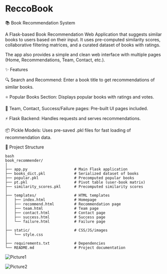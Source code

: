 # ReccoBook

📚 Book Recommendation System

A Flask-based Book Recommendation Web Application that suggests similar books to users based on their input. It uses pre-computed similarity scores, collaborative filtering matrices, and a curated dataset of books with ratings.

The app also provides a simple and clean web interface with multiple pages (Home, Recommendations, Team, Contact, etc.).

✨ Features

🔍 Search and Recommend: Enter a book title to get recommendations of similar books.

⭐ Popular Books Section: Displays popular books with ratings and votes.

👥 Team, Contact, Success/Failure pages: Pre-built UI pages included.

⚡ Flask Backend: Handles requests and serves recommendations.

📦 Pickle Models: Uses pre-saved .pkl files for fast loading of recommendation data.

📂 Project Structure
```
bash
book_recommender/
│
├── app.py                     # Main Flask application
├── books_dict.pkl             # Serialized dataset of books
├── popular.pkl                # Precomputed popular books
├── pt.pkl                     # Pivot table (user-book matrix)
├── similarity_scores.pkl      # Precomputed similarity scores
│
├── templates/                 # HTML templates
│   ├── index.html             # Homepage
│   ├── recommend.html         # Recommendation page
│   ├── team.html              # Team page
│   ├── contact.html           # Contact page
│   ├── success.html           # Success page
│   └── failure.html           # Failure page
│
├── static/                    # CSS/JS/images
│   └── style.css
│
├── requirements.txt           # Dependencies
└── README.md                  # Project documentation
```

![Picture1](https://github.com/codingking123/ReccoBook/assets/75785111/3c8b574f-4541-47f5-bc9d-a457caf6f789)

![Picture2](https://github.com/codingking123/ReccoBook/assets/75785111/d43c0b13-a6cd-4f2e-ba18-d7e27f59bdd4)
